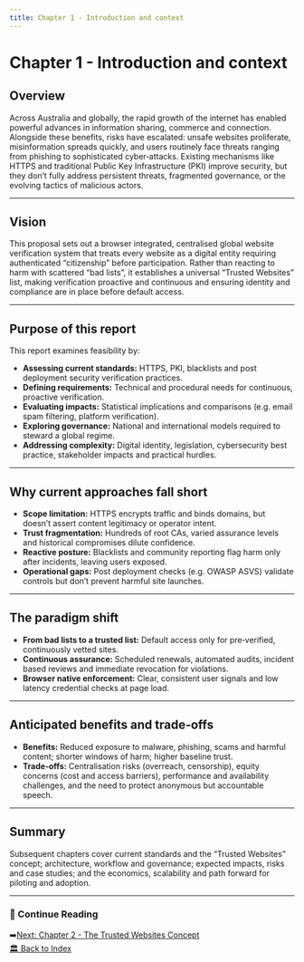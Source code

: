 ```yaml
---
title: Chapter 1 - Introduction and context
---
```


# Chapter 1 - Introduction and context

## Overview
Across Australia and globally, the rapid growth of the internet has enabled powerful advances in information sharing, commerce and connection. Alongside these benefits, risks have escalated: unsafe websites proliferate, misinformation spreads quickly, and users routinely face threats ranging from phishing to sophisticated cyber‑attacks. Existing mechanisms like HTTPS and traditional Public Key Infrastructure (PKI) improve security, but they don’t fully address persistent threats, fragmented governance, or the evolving tactics of malicious actors.

---

## Vision
This proposal sets out a browser integrated, centralised global website verification system that treats every website as a digital entity requiring authenticated “citizenship” before participation. Rather than reacting to harm with scattered “bad lists”, it establishes a universal “Trusted Websites” list, making verification proactive and continuous and ensuring identity and compliance are in place before default access.

---

## Purpose of this report
This report examines feasibility by:
- **Assessing current standards:** HTTPS, PKI, blacklists and post deployment security verification practices.
- **Defining requirements:** Technical and procedural needs for continuous, proactive verification.
- **Evaluating impacts:** Statistical implications and comparisons (e.g. email spam filtering, platform verification).
- **Exploring governance:** National and international models required to steward a global regime.
- **Addressing complexity:** Digital identity, legislation, cybersecurity best practice, stakeholder impacts and practical hurdles.

---

## Why current approaches fall short
- **Scope limitation:** HTTPS encrypts traffic and binds domains, but doesn’t assert content legitimacy or operator intent.
- **Trust fragmentation:** Hundreds of root CAs, varied assurance levels and historical compromises dilute confidence.
- **Reactive posture:** Blacklists and community reporting flag harm only after incidents, leaving users exposed.
- **Operational gaps:** Post deployment checks (e.g. OWASP ASVS) validate controls but don’t prevent harmful site launches.

---

## The paradigm shift
- **From bad lists to a trusted list:** Default access only for pre‑verified, continuously vetted sites.
- **Continuous assurance:** Scheduled renewals, automated audits, incident based reviews and immediate revocation for violations.
- **Browser native enforcement:** Clear, consistent user signals and low latency credential checks at page load.

---

## Anticipated benefits and trade‑offs
- **Benefits:** Reduced exposure to malware, phishing, scams and harmful content; shorter windows of harm; higher baseline trust.
- **Trade‑offs:** Centralisation risks (overreach, censorship), equity concerns (cost and access barriers), performance and availability challenges, and the need to protect anonymous but accountable speech.
  
---

## Summary
Subsequent chapters cover current standards and the “Trusted Websites” concept; architecture, workflow and governance; expected impacts, risks and case studies; and the economics, scalability and path forward for piloting and adoption.

---

### 📖 Continue Reading  

➡️[Next: Chapter 2 - The Trusted Websites Concept](Ch2-The-Trusted-Websites-concept.md)  
[🏛️ Back to Index](index.md)
